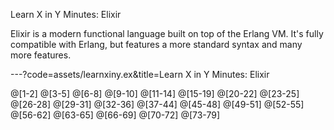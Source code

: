 Learn X in Y Minutes: Elixir

Elixir is a modern functional language built on top of the Erlang VM.
It's fully compatible with Erlang, but features a more standard syntax
and many more features.

---?code=assets/learnxiny.ex&title=Learn X in Y Minutes: Elixir

@[1-2]
@[3-5]
@[6-8]
@[9-10]
@[11-14]
@[15-19]
@[20-22]
@[23-25]
@[26-28]
@[29-31]
@[32-36]
@[37-44]
@[45-48]
@[49-51]
@[52-55]
@[56-62]
@[63-65]
@[66-69]
@[70-72]
@[73-79]

